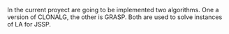 In the current proyect are going to be implemented two algorithms. One a version of CLONALG, the other is GRASP. Both are used to solve instances of LA for JSSP.